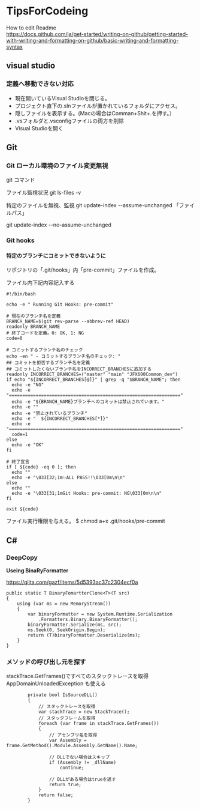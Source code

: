 # TipsForCodeing

How to edit Readme\
https://docs.github.com/ja/get-started/writing-on-github/getting-started-with-writing-and-formatting-on-github/basic-writing-and-formatting-syntax
## visual studio

### 定義へ移動できない対応
+ 現在開いているVisual Studioを閉じる。
+ プロジェクト直下の.slnファイルが置かれているフォルダにアクセス。
+ 隠しファイルを表示する。(Macの場合はComman+Shit+.を押す。）
+ .vsフォルダと.vsconfigファイルの両方を削除
+ Visual Studioを開く

## Git

### Git ローカル環境のファイル変更無視
git コマンド

ファイル監視状況
git ls-files -v

特定のファイルを無視、監視
git update-index --assume-unchanged 「ファイルパス」

git update-index --no-assume-unchanged


### Git hooks

#### 特定のブランチにコミットできないように

リポジトリの「.git/hooks」内「pre-commit」ファイルを作成。

ファイル内下記内容記入する
```
#!/bin/bash

echo -e " Running Git Hooks: pre-commit"

# 現在のブランチ名を定義
BRANCH_NAME=$(git rev-parse --abbrev-ref HEAD)
readonly BRANCH_NAME
# 終了コードを定義。0: OK, 1: NG
code=0

# コミットするブランチ名のチェック
echo -en " - コミットするブランチ名のチェック: "
## コミットを拒否するブランチ名を定義
## コミットしたくないブランチ名をINCORRECT_BRANCHESに追加する
readonly INCORRECT_BRANCHES=("master" "main" "JFX600Common_dev")
if echo "${INCORRECT_BRANCHES[@]}" | grep -q "$BRANCH_NAME"; then
  echo -e "NG"
  echo -e "================================================================"
  echo -e "${BRANCH_NAME}ブランチへのコミットは禁止されています。"
  echo -e ""
  echo -e "禁止されているブランチ"
  echo -e "  ${INCORRECT_BRANCHES[*]}"
  echo -e "================================================================"
  code=1
else
  echo -e "OK"
fi

# 終了宣言
if [ ${code} -eq 0 ]; then
  echo ""
  echo -e "\033[32;1m✨ALL PASS!!\033[0m\n\n"
else
  echo ""
  echo -e "\033[31;1mGit Hooks: pre-commit: NG\033[0m\n\n"
fi

exit ${code}

```

ファイル実行権限を与える。
$ chmod a+x .git/hooks/pre-commit



## C#

### DeepCopy

**Useing BinaRyFormatter**

https://qiita.com/gazf/items/5d5393ac37c2304ecf0a

```
public static T BinaryFomartterClone<T>(T src)
{
    using (var ms = new MemoryStream())
    {
        var binaryFormatter = new System.Runtime.Serialization
            .Formatters.Binary.BinaryFormatter();
        binaryFormatter.Serialize(ms, src);
        ms.Seek(0, SeekOrigin.Begin);
        return (T)binaryFormatter.Deserialize(ms);
    }
}
```

### メソッドの呼び出し元を探す

stackTrace.GetFrames()ですべてのスタックトレースを取得
AppDomainUnloadedException も使える
```
        private bool IsSourceDLL()
        {
            // スタックトレースを取得
            var stackTrace = new StackTrace();
            // スタックフレームを取得
            foreach (var frame in stackTrace.GetFrames())
            {
                // アセンブリ名を取得
                var Assembly = frame.GetMethod().Module.Assembly.GetName().Name;

                // DLLでない場合はスキップ
                if (Assembly != _dllName)
                    continue;

                // DLLがある場合はtrueを返す
                return true;
            }
            return false;
        }
```
